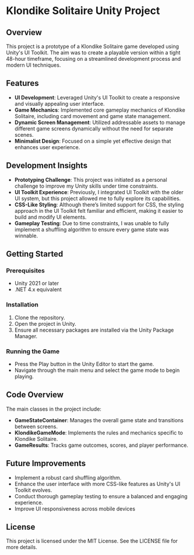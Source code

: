 # Klondike Solitaire Unity Project

## Overview
This project is a prototype of a Klondike Solitaire game developed using Unity's UI Toolkit. The aim was to create a playable version within a tight 48-hour timeframe, focusing on a streamlined development process and modern UI techniques.

## Features
- **UI Development**: Leveraged Unity's UI Toolkit to create a responsive and visually appealing user interface.
- **Game Mechanics**: Implemented core gameplay mechanics of Klondike Solitaire, including card movement and game state management.
- **Dynamic Screen Management**: Utilized addressable assets to manage different game screens dynamically without the need for separate scenes.
- **Minimalist Design**: Focused on a simple yet effective design that enhances user experience.

## Development Insights
- **Prototyping Challenge**: This project was initiated as a personal challenge to improve my Unity skills under time constraints.
- **UI Toolkit Experience**: Previously, I integrated UI Toolkit with the older UI system, but this project allowed me to fully explore its capabilities.
- **CSS-Like Styling**: Although there’s limited support for CSS, the styling approach in the UI Toolkit felt familiar and efficient, making it easier to build and modify UI elements.
- **Gameplay Testing**: Due to time constraints, I was unable to fully implement a shuffling algorithm to ensure every game state was winnable.

## Getting Started
### Prerequisites
- Unity 2021 or later
- .NET 4.x equivalent

### Installation
1. Clone the repository.
2. Open the project in Unity.
3. Ensure all necessary packages are installed via the Unity Package Manager.

### Running the Game
- Press the Play button in the Unity Editor to start the game.
- Navigate through the main menu and select the game mode to begin playing.

## Code Overview
The main classes in the project include:
- **GameStateContainer**: Manages the overall game state and transitions between screens.
- **KlondikeGameMode**: Implements the rules and mechanics specific to Klondike Solitaire.
- **GameResults**: Tracks game outcomes, scores, and player performance.

## Future Improvements
- Implement a robust card shuffling algorithm.
- Enhance the user interface with more CSS-like features as Unity's UI Toolkit evolves.
- Conduct thorough gameplay testing to ensure a balanced and engaging experience.
- Improve UI responsiveness across mobile devices

## License
This project is licensed under the MIT License. See the LICENSE file for more details.